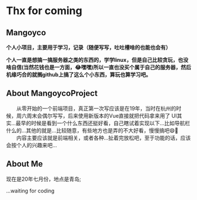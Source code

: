 # Thx for coming
## Mangoyco
**个人小项目，主要用于学习，记录（随便写写，吐吐槽啥的也能也会有）**

**个人一直是想搞一搞服务器之类的东西的，学学linux，但是自己比较贪玩，也没啥自信(当然花钱也是一方面，😂嘿嘿)所以一直也没买个属于自己的服务器，然后机缘巧合的就搁github上搞了这么个小东西，算玩也算学习吧。**

## About MangoycoProject

　　从零开始的一个前端项目，真正第一次写应该是在19年，当时在杭州的时候，周六周末会偶尔写写，后来使用新版本的Vue直接就把代码拿来用了
UI其实...最早的时候是看到一个什么东西还挺好看，自己瞎试着实现以下...比如导航栏什么的...其他的就是...比较随意，有些地方也是弄的不大好看，慢慢搞吧😄🔨
　　内容主要应该就是前端相关，或者各种...扯着完放松吧，至于功能的话，应该会按个人的兴趣来吧...


## About Me

现在是20年七月份，地点是青岛;

...waiting for coding